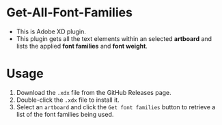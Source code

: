 # Get-All-Font-Families
- This is Adobe XD plugin.
- This plugin gets all the text elements within an selected **artboard** and lists the applied **font families** and **font weight**.

# Usage

1. Download the `.xdx` file from the GitHub Releases page.  
2. Double-click the `.xdx` file to install it.  
3. Select an `artboard` and click the `Get font families` button to retrieve a list of the font families being used.
